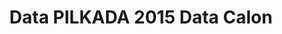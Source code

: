 ---
title: Data PILKADA 2015 Data Calon
organization: KPU REPUBLIK INDONESIA
notes: Data PILKADA 2015 Data Calon
resources:
  - name: CSV Candidates
    url: 'https://github.com/pemiluAPI/pemilu-data/raw/master/pilkada2015-data-calon/candidates.csv'
    format: csv
  - name: CSV Participants
    url: 'https://github.com/pemiluAPI/pemilu-data/raw/master/pilkada2015-data-calon/participants.csv'
    format: csv
  - name: CSV Pictures
    url: 'https://github.com/pemiluAPI/pemilu-data/raw/master/pilkada2015-data-calon/pictures.csv'
    format: csv
  - name: CSV Provinces
    url: 'https://github.com/pemiluAPI/pemilu-data/raw/master/pilkada2015-data-calon/provinces.csv'
    format: csv
  - name: CSV Regions
    url: 'https://github.com/pemiluAPI/pemilu-data/raw/master/pilkada2015-data-calon/regions.csv'
    format: csv
  - name: CSV Vision misions
    url: 'https://github.com/pemiluAPI/pemilu-data/raw/master/pilkada2015-data-calon/vision_misions.csv'
    format: csv
  - name: CSV Vision missions
    url: 'https://github.com/pemiluAPI/pemilu-data/raw/master/pilkada2015-data-calon/vision_missions.csv'
    format: csv
category:
  - PILKADA 2015 Data Calon
maintainer: ''
maintainer_email: ''
---